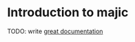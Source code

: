 # Introduction to majic

TODO: write [great documentation](http://jacobian.org/writing/great-documentation/what-to-write/)
